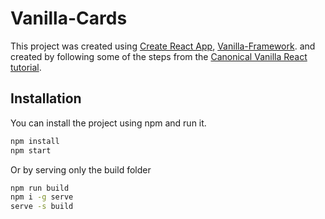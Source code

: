 # Vanilla-Cards


This project was created using [Create React App](https://github.com/facebook/create-react-app),
[Vanilla-Framework](https://github.com/canonical-web-and-design/vanilla-framework).
and created by following some of the steps from the [Canonical Vanilla React tutorial](https://github.com/canonical-web-and-design/vanilla-framework-react).

## Installation
You can install the project using npm and run it.

``` bash
npm install
npm start 
```

Or by serving only the build folder
```bash
npm run build
npm i -g serve
serve -s build
```
